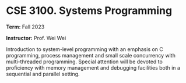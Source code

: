 # CSE 3100. Systems Programming

**Term:** Fall 2023

**Instructor:** Prof. Wei Wei

Introduction to system-level programming with an emphasis on C programming, process management and small scale concurrency with multi-threaded programming. Special attention will be devoted to proficiency with memory management and debugging facilities both in a sequential and parallel setting.
